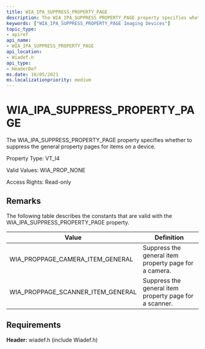 ```yaml
---
title: WIA_IPA_SUPPRESS_PROPERTY_PAGE
description: The WIA_IPA_SUPPRESS_PROPERTY_PAGE property specifies whether to suppress the general property pages for items on a device.
keywords: ["WIA_IPA_SUPPRESS_PROPERTY_PAGE Imaging Devices"]
topic_type:
- apiref
api_name:
- WIA_IPA_SUPPRESS_PROPERTY_PAGE
api_location:
- Wiadef.h
api_type:
- HeaderDef
ms.date: 10/05/2021
ms.localizationpriority: medium
---
```


# WIA_IPA_SUPPRESS_PROPERTY_PAGE

The WIA_IPA_SUPPRESS_PROPERTY_PAGE property specifies whether to suppress the general property pages for items on a device.

Property Type: VT_I4

Valid Values: WIA_PROP_NONE

Access Rights: Read-only

## Remarks

The following table describes the constants that are valid with the WIA_IPA_SUPPRESS_PROPERTY_PAGE property.

| Value | Definition |
|--|--|
| WIA_PROPPAGE_CAMERA_ITEM_GENERAL | Suppress the general item property page for a camera. |
| WIA_PROPPAGE_SCANNER_ITEM_GENERAL | Suppress the general item property page for a scanner. |

## Requirements

**Header:** wiadef.h (include Wiadef.h)
